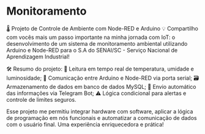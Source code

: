 # Monitoramento


🌡️ Projeto de Controle de Ambiente com Node-RED e Arduino 💡
Compartilho com vocês mais um passo importante na minha jornada com IoT: o desenvolvimento de um sistema de monitoramento ambiental utilizando Arduino e Node-RED para o S.A do SENAI/SC - Serviço Nacional de Aprendizagem Industrial!

🛠️ Resumo do projeto:
🔁 Leitura em tempo real de temperatura, umidade e luminosidade;
 🔌 Comunicação entre Arduino e Node-RED via porta serial;
 🗃️ Armazenamento de dados em banco de dados MySQL;
 📲 Envio automático das informações via Telegram Bot;
 ⚠️ Lógica condicional para alertas e controle de limites seguros.

Esse projeto me permitiu integrar hardware com software, aplicar a lógica de programação em nós funcionais e automatizar a comunicação de dados com o usuário final. Uma experiência enriquecedora e prática! 
